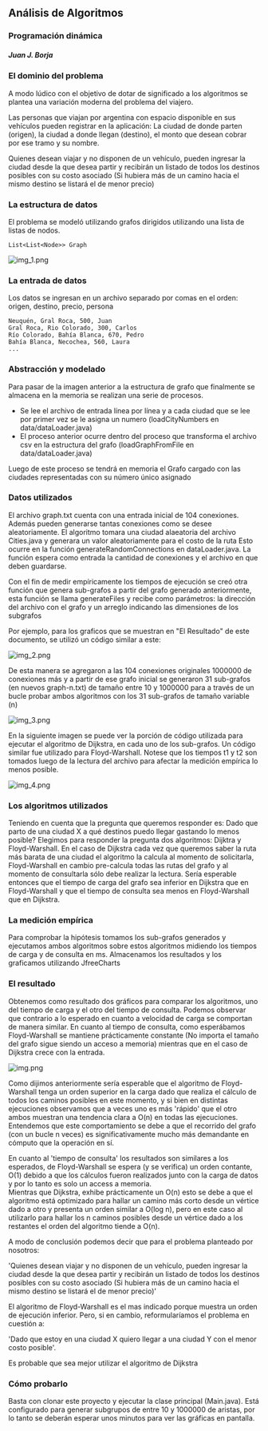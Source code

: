 ## Análisis de Algoritmos

### Programación dinámica

##### Juan J. Borja

### El dominio del problema

A modo lúdico con el objetivo de dotar de significado a los algoritmos se plantea una variación moderna del problema del viajero.

Las personas que viajan por argentina con espacio disponible en sus vehículos pueden registrar en la aplicación: La ciudad de donde parten
(origen), la ciudad a donde llegan (destino), el monto que desean cobrar por ese tramo y su nombre.

Quienes desean viajar y no disponen de un vehículo, pueden ingresar la ciudad desde la que desea partir y recibirán un listado
de todos los destinos posibles con su costo asociado (Si hubiera más de un camino hacia el mismo destino se listará el de menor precio)

### La estructura de datos

El problema se modeló utilizando grafos dirigidos utilizando una lista de listas de nodos.
```
List<List<Node>> Graph
```
![img_1.png](img_1.png)

### La entrada de datos

Los datos se ingresan en un archivo separado por comas en el orden: origen, destino, precio, persona

```
Neuquén, Gral Roca, 500, Juan
Gral Roca, Rio Colorado, 300, Carlos
Río Colorado, Bahía Blanca, 670, Pedro
Bahía Blanca, Necochea, 560, Laura
...
```

### Abstracción y modelado

Para pasar de la imagen anterior a la estructura de grafo que finalmente se almacena en la memoria
se realizan una serie de procesos.

- Se lee el archivo de entrada línea por línea y a cada ciudad que se lee por primer vez se le asigna un numero (loadCityNumbers en data/dataLoader.java)
- El proceso anterior ocurre dentro del proceso que transforma el archivo csv en la estructura del grafo (loadGraphFromFile en data/dataLoader.java)

Luego de este proceso se tendrá en memoria el Grafo cargado con las ciudades representadas con su número único asignado

### Datos utilizados

El archivo graph.txt cuenta con una entrada inicial de 104 conexiones. Además pueden generarse tantas conexiones como se desee
aleatoriamente. El algoritmo tomara una ciudad alaeatoria del archivo Cities.java y generara un valor aleatoriamente para el costo de la ruta
Esto ocurre en la función generateRandomConnections en dataLoader.java. La función espera como entrada la cantidad de conexiones y el archivo en que deben guardarse.

Con el fin de medir empíricamente los tiempos de ejecución se creó otra función que genera sub-grafos a partir del grafo generado anteriormente, esta
función se llama generateFiles y recibe como parámetros: la dirección del archivo con el grafo y un arreglo indicando las dimensiones de los subgrafos

Por ejemplo, para los graficos que se muestran en "El Resultado" de este documento, se utilizó un código similar a este:

![img_2.png](img_2.png)

De esta manera se agregaron a las 104 conexiones originales 1000000 de conexiones más y a partir de ese grafo inicial se generaron 31 sub-grafos (en nuevos graph-n.txt) de tamaño entre 10 y 1000000 
para a través de un bucle probar ambos algoritmos con los 31 sub-grafos de tamaño variable (n) 

![img_3.png](img_3.png)

En la siguiente imagen se puede ver la porción de código utilizada para ejecutar el algoritmo de Dijkstra, en cada uno de los sub-grafos. Un código similar fue utilizado para Floyd-Warshall. Notese que los tiempos t1 y t2 son tomados luego de la lectura del archivo para afectar la medición empírica lo menos posible.

![img_4.png](img_4.png)
### Los algoritmos utilizados

Teniendo en cuenta que la pregunta que queremos responder es: Dado que parto de una ciudad X a qué destinos puedo llegar gastando lo menos posible?
Elegimos para responder la pregunta dos algoritmos: Dijktra y Floyd-Warshall.
En el caso de Dijkstra cada vez que queremos saber la ruta más barata de una ciudad el algoritmo la calcula al momento de solicitarla,
Floyd-Warshall en cambio pre-calcula todas las rutas del grafo y al momento de consultarla sólo debe realizar la lectura.
Sería esperable entonces que el tiempo de carga del grafo sea inferior en Dijkstra que en Floyd-Warshall y que el tiempo de consulta
sea menos en Floyd-Warshall que en Dijkstra.

### La medición empírica

Para comprobar la hipótesis tomamos los sub-grafos generados y ejecutamos ambos algoritmos sobre estos algoritmos
midiendo los tiempos de carga y de consulta en ms. Almacenamos los resultados y los graficamos utilizando JfreeCharts

### El resultado

Obtenemos como resultado dos gráficos para comparar los algoritmos, uno del tiempo de carga y el otro del tiempo de consulta.
Podemos observar que contrario a lo esperado en cuanto a velocidad de carga se comportan de manera similar. En cuanto al tiempo de consulta, como esperábamos
Floyd-Warshall se mantiene prácticamente constante (No importa el tamaño del grafo sigue siendo un acceso a memoria) mientras que en el caso de Dijkstra crece con la entrada.

![img.png](img.png)

Como dijimos anteriormente sería esperable que el algoritmo de Floyd-Warshall tenga un orden superior en la carga dado que realiza el cálculo de todos los caminos posibles en este momento, y si bien
en distintas ejecuciones observamos que a veces uno es más 'rápido' que el otro ambos muestran una tendencia clara a O(n) en todas las ejecuciones. Entendemos que este comportamiento se debe a que el recorrido
del grafo (con un bucle n veces) es significativamente mucho más demandante en cómputo que la operación en sí.

En cuanto al 'tiempo de consulta' los resultados son similares a los esperados, de Floyd-Warshall se espera (y se verifica) un orden contante, O(1) debido a que los cálculos fueron realizados junto con la carga de datos y por lo tanto es solo un access a memoria.  
Mientras que Dijkstra, exhibe prácticamente un O(n) esto se debe a que el algoritmo está optimizado para hallar un camino más corto desde un vértice dado a otro y presenta un orden similar a O(log n), pero en este caso
al utilizarlo para hallar los n caminos posibles desde un vértice dado a los restantes el orden del algoritmo tiende a O(n).

A modo de conclusión podemos decir que para el problema planteado por nosotros:

'Quienes desean viajar y no disponen de un vehículo, pueden ingresar la ciudad desde la que desea partir y recibirán un listado
de todos los destinos posibles con su costo asociado (Si hubiera más de un camino hacia el mismo destino se listará el de menor precio)'

El algoritmo de Floyd-Warshall es el mas indicado porque muestra un orden de ejecución inferior. Pero, si en cambio, reformularíamos el problema en cuestión a:

'Dado que estoy en una ciudad X quiero llegar a una ciudad Y con el menor costo posible'.

Es probable que sea mejor utilizar el algoritmo de Dijkstra

### Cómo probarlo

Basta con clonar este proyecto y ejecutar la clase principal (Main.java). Está configurado para generar subgrupos de entre 10 y 1000000 de aristas, por lo tanto se deberán esperar
unos minutos para ver las gráficas en pantalla. 


